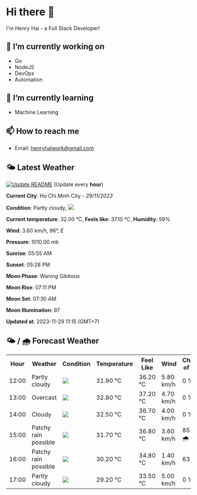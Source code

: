 # Hi there 👋

I'm Henry Hai - a Full Stack Developer!

## 🔭 I’m currently working on

- Go
- NodeJS
- DevOps
- Automation

## 🌱 I’m currently learning

- Machine Learning

## 📫 How to reach me

- Email: <henryhaiwork@gmail.com>

## 🌤️ Latest Weather
[![Update README](https://github.com/henry0hai/henry0hai/actions/workflows/udpateReadme.yml/badge.svg)](https://github.com/henry0hai/henry0hai/actions/workflows/udpateReadme.yml)
(Update every **hour**)
<!-- CURRENT_WEATHER:START -->
**Current City**: Ho Chi Minh City - *29/11/2023*

**Condition**: Partly cloudy, <img src="https://cdn.weatherapi.com/weather/64x64/day/116.png"/>

**Current temperature**: 32.00 °C, **Feels like**: 37.10 °C, **Humidity**: 59%

**Wind**: 3.60 km/h, 96°, *E*

**Pressure**: 1010.00 mb

**Sunrise**: 05:55 AM

**Sunset**: 05:28 PM

**Moon Phase**: Waning Gibbous

**Moon Rise**: 07:11 PM

**Moon Set**: 07:30 AM

**Moon Illumination**: 97

**Updated at**: 2023-11-29 11:15 (GMT+7)<!-- CURRENT_WEATHER:END -->

## 🌤️ / 🌧️ Forecast Weather
<!-- FORECAST_WEATHER:START -->
<table>
		<tr>
			<th>Hour</th>
			<th>Weather</th>
			<th>Condition</th>
			<th>Temperature</th>
			<th>Feel Like</th>
			<th>Wind</th>
			<th>Chance of Rain</th>
		</tr>
				<tr>
					<td>12:00</td>
					<td>Partly cloudy</td>
					<td><img src='https://cdn.weatherapi.com/weather/64x64/day/116.png'/></td>
					<td>31.90 °C</td>
					<td>36.20 °C</td>
					<td>5.80 km/h</td>
					<td>0 %</td>
				</tr>
				<tr>
					<td>13:00</td>
					<td>Overcast</td>
					<td><img src='https://cdn.weatherapi.com/weather/64x64/day/122.png'/></td>
					<td>32.80 °C</td>
					<td>37.20 °C</td>
					<td>4.70 km/h</td>
					<td>0 %</td>
				</tr>
				<tr>
					<td>14:00</td>
					<td>Cloudy</td>
					<td><img src='https://cdn.weatherapi.com/weather/64x64/day/119.png'/></td>
					<td>32.50 °C</td>
					<td>36.70 °C</td>
					<td>4.00 km/h</td>
					<td>0 %</td>
				</tr>
				<tr>
					<td>15:00</td>
					<td>Patchy rain possible</td>
					<td><img src='https://cdn.weatherapi.com/weather/64x64/day/176.png'/></td>
					<td>31.70 °C</td>
					<td>36.80 °C</td>
					<td>3.60 km/h</td>
					<td>85 % 🌧️</td>
				</tr>
				<tr>
					<td>16:00</td>
					<td>Patchy rain possible</td>
					<td><img src='https://cdn.weatherapi.com/weather/64x64/day/176.png'/></td>
					<td>30.20 °C</td>
					<td>34.80 °C</td>
					<td>1.40 km/h</td>
					<td>63 %</td>
				</tr>
				<tr>
					<td>17:00</td>
					<td>Partly cloudy</td>
					<td><img src='https://cdn.weatherapi.com/weather/64x64/day/116.png'/></td>
					<td>29.20 °C</td>
					<td>33.50 °C</td>
					<td>5.00 km/h</td>
					<td>0 %</td>
				</tr>
</table>
<!-- FORECAST_WEATHER:END -->
